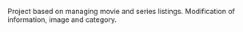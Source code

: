 Project based on managing movie and series listings.
Modification of information, image and category.
